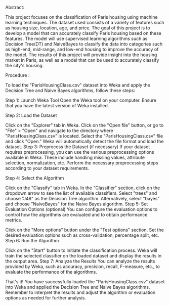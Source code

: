 Abstract:

This project focuses on the classification of Paris housing using machine learning techniques. The
dataset used consists of a variety of features such as housing size, location, age, and price. The goal of
this project is to develop a model that can accurately classify Paris housing based on these features.
The model will use supervised learning algorithms such as Decision Tree(DT) and NaiveBayes to classify
the data into categories such as high-end, mid-range, and low-end housing to improve the accuracy of
the model. The results of this project will provide insight into the housing market in Paris, as well as a
model that can be used to accurately classify the city's housing.


Procedure :

To load the "ParisHousingClass.csv" dataset into Weka and apply the Decision Tree and Naive Bayes algorithms, follow these steps:

Step 1: Launch Weka Tool
Open the Weka tool on your computer. Ensure that you have the latest version of Weka installed.

Step 2: Load the Dataset

Click on the "Explorer" tab in Weka.
Click on the "Open file" button, or go to "File" > "Open" and navigate to the directory where "ParisHousingClass.csv" is located.
Select the "ParisHousingClass.csv" file and click "Open."
Weka will automatically detect the file format and load the dataset.
Step 3: Preprocess the Dataset (if necessary)
If your dataset requires preprocessing, you can use the various preprocessing options available in Weka. These include handling missing values, attribute selection, normalization, etc. Perform the necessary preprocessing steps according to your dataset requirements.

Step 4: Select the Algorithm

Click on the "Classify" tab in Weka.
In the "Classifier" section, click on the dropdown arrow to see the list of available classifiers.
Select "trees" and choose "J48" as the Decision Tree algorithm. Alternatively, select "bayes" and choose "NaiveBayes" for the Naive Bayes algorithm.
Step 5: Set Evaluation Options (optional)
You can configure the evaluation options to control how the algorithms are evaluated and to obtain performance metrics.

Click on the "More options" button under the "Test options" section.
Set the desired evaluation options such as cross-validation, percentage split, etc.
Step 6: Run the Algorithm

Click on the "Start" button to initiate the classification process.
Weka will train the selected classifier on the loaded dataset and display the results in the output area.
Step 7: Analyze the Results
You can analyze the results provided by Weka, such as accuracy, precision, recall, F-measure, etc., to evaluate the performance of the algorithms.

That's it! You have successfully loaded the "ParisHousingClass.csv" dataset into Weka and applied the Decision Tree and Naive Bayes algorithms. Remember to interpret the results and adjust the algorithm or evaluation options as needed for further analysis.
